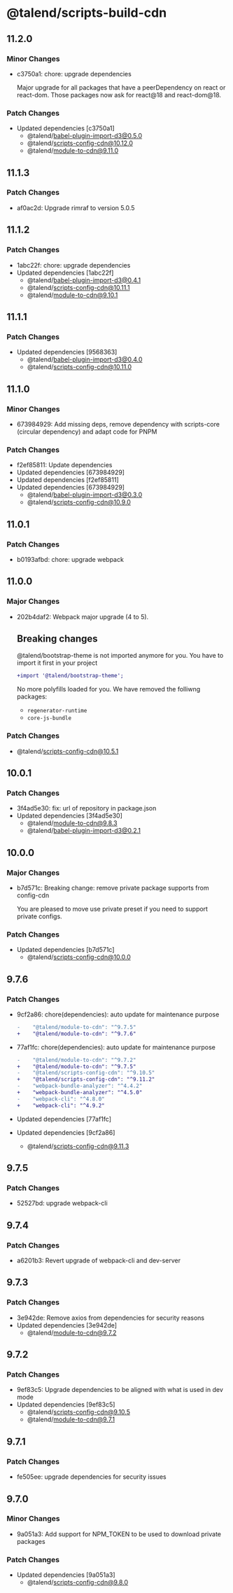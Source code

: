 # @talend/scripts-build-cdn

## 11.2.0

### Minor Changes

- c3750a1: chore: upgrade dependencies

  Major upgrade for all packages that have a peerDependency on react or react-dom. Those packages now ask for react@18 and react-dom@18.

### Patch Changes

- Updated dependencies [c3750a1]
  - @talend/babel-plugin-import-d3@0.5.0
  - @talend/scripts-config-cdn@10.12.0
  - @talend/module-to-cdn@9.11.0

## 11.1.3

### Patch Changes

- af0ac2d: Upgrade rimraf to version 5.0.5

## 11.1.2

### Patch Changes

- 1abc22f: chore: upgrade dependencies
- Updated dependencies [1abc22f]
  - @talend/babel-plugin-import-d3@0.4.1
  - @talend/scripts-config-cdn@10.11.1
  - @talend/module-to-cdn@9.10.1

## 11.1.1

### Patch Changes

- Updated dependencies [9568363]
  - @talend/babel-plugin-import-d3@0.4.0
  - @talend/scripts-config-cdn@10.11.0

## 11.1.0

### Minor Changes

- 673984929: Add missing deps, remove dependency with scripts-core (circular dependency) and adapt code for PNPM

### Patch Changes

- f2ef85811: Update dependencies
- Updated dependencies [673984929]
- Updated dependencies [f2ef85811]
- Updated dependencies [673984929]
  - @talend/babel-plugin-import-d3@0.3.0
  - @talend/scripts-config-cdn@10.9.0

## 11.0.1

### Patch Changes

- b0193afbd: chore: upgrade webpack

## 11.0.0

### Major Changes

- 202b4daf2: Webpack major upgrade (4 to 5).

  ## Breaking changes

  @talend/bootstrap-theme is not imported anymore for you. You have to import it first in your project

  ```diff
  +import '@talend/bootstrap-theme';
  ```

  No more polyfills loaded for you. We have removed the folliwng packages:

  - `regenerator-runtime`
  - `core-js-bundle`

### Patch Changes

- @talend/scripts-config-cdn@10.5.1

## 10.0.1

### Patch Changes

- 3f4ad5e30: fix: url of repository in package.json
- Updated dependencies [3f4ad5e30]
  - @talend/module-to-cdn@9.8.3
  - @talend/babel-plugin-import-d3@0.2.1

## 10.0.0

### Major Changes

- b7d571c: Breaking change: remove private package supports from config-cdn

  You are pleased to move use private preset if you need to support private configs.

### Patch Changes

- Updated dependencies [b7d571c]
  - @talend/scripts-config-cdn@10.0.0

## 9.7.6

### Patch Changes

- 9cf2a86: chore(dependencies): auto update for maintenance purpose

  ```diff
  -    "@talend/module-to-cdn": "^9.7.5"
  +    "@talend/module-to-cdn": "^9.7.6"
  ```

- 77af1fc: chore(dependencies): auto update for maintenance purpose

  ```diff
  -    "@talend/module-to-cdn": "^9.7.2"
  +    "@talend/module-to-cdn": "^9.7.5"
  -    "@talend/scripts-config-cdn": "^9.10.5"
  +    "@talend/scripts-config-cdn": "^9.11.2"
  -    "webpack-bundle-analyzer": "^4.4.2"
  +    "webpack-bundle-analyzer": "^4.5.0"
  -    "webpack-cli": "^4.8.0"
  +    "webpack-cli": "^4.9.2"
  ```

- Updated dependencies [77af1fc]
- Updated dependencies [9cf2a86]
  - @talend/scripts-config-cdn@9.11.3

## 9.7.5

### Patch Changes

- 52527bd: upgrade webpack-cli

## 9.7.4

### Patch Changes

- a6201b3: Revert upgrade of webpack-cli and dev-server

## 9.7.3

### Patch Changes

- 3e942de: Remove axios from dependencies for security reasons
- Updated dependencies [3e942de]
  - @talend/module-to-cdn@9.7.2

## 9.7.2

### Patch Changes

- 9ef83c5: Upgrade dependencies to be aligned with what is used in dev mode
- Updated dependencies [9ef83c5]
  - @talend/scripts-config-cdn@9.10.5
  - @talend/module-to-cdn@9.7.1

## 9.7.1

### Patch Changes

- fe505ee: upgrade dependencies for security issues

## 9.7.0

### Minor Changes

- 9a051a3: Add support for NPM_TOKEN to be used to download private packages

### Patch Changes

- Updated dependencies [9a051a3]
  - @talend/scripts-config-cdn@9.8.0
